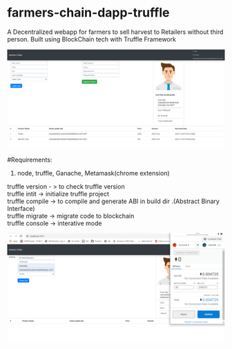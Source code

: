 # farmers-chain-dapp-truffle  
A Decentralized webapp for farmers to sell harvest to Retailers without third person. Built using BlockChain tech with Truffle Framework

![alt text](https://github.com/Raviezz/farmers-chain-dapp-truffle/blob/main/project_attachments/farmers2.PNG?raw=true)

#Requirements:  
1. node, truffle, Ganache, Metamask(chrome extension)  



truffle version - > to check truffle version  
truffle intit -> initialize truffle project  
truffle compile -> to compile and generate ABI in build dir .(Abstract Binary Interface)  
truffle migrate -> migrate code to blockchain  
truffle console -> interative mode  

![alt text](https://github.com/Raviezz/farmers-chain-dapp-truffle/blob/main/project_attachments/Screenshot%20(127).png?raw=true)


